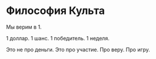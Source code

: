 # Философия Культа

Мы верим в 1.

1 доллар.
1 шанс.
1 победитель.
1 неделя.

Это не про деньги. Это про участие. Про веру. Про игру.
